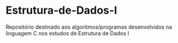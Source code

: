 # Estrutura-de-Dados-I

Repositório destinado aos algoritmos/programas desenvolvidos na linguagem C nos estudos de Estrutura de Dados I

